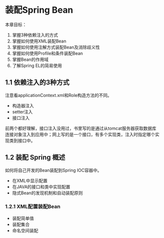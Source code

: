 # 装配Spring Bean
本章目标：
1. 掌握3种依赖注入的方式
2. 掌握如何使用XML装配Bean
3. 掌握如何使用注解方式装配Bean及消除歧义性
4. 掌握如何使用Profile和条件装配Bean
5. 掌握Bean的作用域
6. 了解Spring EL的简易使用

## 1.1 依赖注入的3种方式
注意看applicationContext.xml和Role构造方法的不同。
- 构造器注入
- setter注入
- 接口注入

前两个都好理解，接口注入没用过，书里写的是通过从tomcat服务器获取数据库连接对象注入到应用中；网上写的是一个接口，有多个实现类，注入时指定哪个实现类到接口中。

## 1.2 装配 Spring 概述
如何将自己开发的Bean装配到Spring IOC容器中。
- 在XML中显示配置
- 在JAVA的接口和类中实现配置
- 隐式Bean的发现机制和自动装配原则

### 1.2.1 XML配置装配Bean
- 装配简单值
- 装配集合
- 命名空间装配